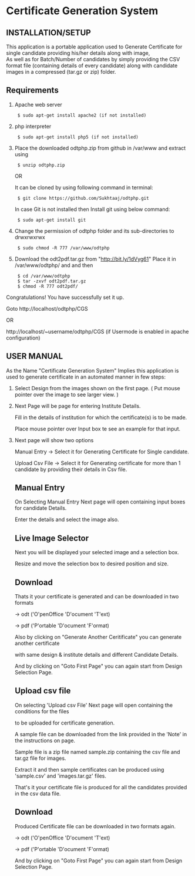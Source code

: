 Certificate Generation System
=============================

INSTALLATION/SETUP
------------------

This application is a portable application used to Generate Certificate for single candidate providing his/her details along with image,  
As well as for Batch/Number of candidates by simply providing the CSV format file (containing details of every candidate) along with candidate images in a compressed (tar.gz or zip) folder.

Requirements 
------------
1. Apache web server


        $ sudo apt-get install apache2 (if not installed)

2. php interpreter


        $ sudo apt-get install php5 (if not installed)

2. Place the downloaded odtphp.zip from github in /var/www and extract using


        $ unzip odtphp.zip 
   OR
      
      It can be cloned by using following command in terminal:

        $ git clone https://github.com/Sukhtaaj/odtphp.git

      In case Git is not installed then Install git using below command:

        $ sudo apt-get install git

3. Change the permission of odtphp folder and its sub-directories to drwxrwxrwx


        $ sudo chmod -R 777 /var/www/odtphp

4. Download the odt2pdf.tar.gz from "http://bit.ly/1dVyg61"
   Place it in /var/www/odtphp/ and and then


        $ cd /var/www/odtphp	
        $ tar -zxvf odt2pdf.tar.gz
        $ chmod -R 777 odt2pdf/

Congratulations! You have successfully set it up.

Goto 
http://localhost/odtphp/CGS

OR

http://localhost/~username/odtphp/CGS (if Usermode is enabled in apache configuration)


USER MANUAL
-----------

As the Name "Certificate Generation System" Implies this application is used to 
generate certificate in an automated manner in few steps: 

1. Select Design from the images shown on the first page.
   ( Put mouse pointer over the image to see larger view. )

2. Next Page will be page for entering Institute Details.
   
   Fill in the details of institution for which the certificate(s) is to be made.
   
   Place mouse pointer over Input box te see an example for that input.

3. Next page will show two options
   
   Manual Entry    -> Select it for Generating Certificate for Single candidate.
   
   Upload Csv File -> Select it for Generating certificate for more than 1 candidate by providing their details in Csv file.

 
    Manual Entry 
    ------------

      On Selecting Manual Entry Next page will open containing input boxes for candidate Details.
      
      Enter the details and select the image also.
  
      Live Image Selector
      -------------------
      Next you will be displayed your selected image and a selection box.
      
      Resize and move the selection box to desired position and size.
 
      Download
      --------
      Thats it your certificate is generated and can be downloaded in two formats
      
      -> odt ('O'penOffice 'D'ocument 'T'ext)
      
      -> pdf ('P'ortable 'D'ocument 'F'ormat)

      Also by clicking on "Generate Another Ceritificate" you can generate another certificate 
      
      with same design & institute details and different Candidate Details.

      And by clicking on "Goto First Page" you can again start from Design Selection Page.


    Upload csv file
    ---------------

      On selecting 'Upload csv File' Next page will open containing the conditions for the files
      
      to be uploaded for certificate generation.
      
      A sample file can be downloaded from the link provided in the 'Note' in the instructions on page.

      Sample file is a zip file named sample.zip containing the csv file and tar.gz file for images.
      
      Extract it and then sample certificates can be produced using 'sample.csv' and 'images.tar.gz' files.

      That's it your certificate file is produced for all the candidates provided in the csv data file.
      
      Download
      --------
      
      Produced Certificate file can be downloaded in two formats again.
      
      -> odt ('O'penOffice 'D'ocument 'T'ext)
      
      -> pdf ('P'ortable 'D'ocument 'F'ormat)
      
      And by clicking on "Goto First Page" you can again start from Design Selection Page.
